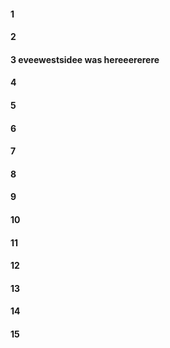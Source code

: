 #### 1
#### 2
#### 3 eveewestsidee was hereeererere
#### 4
#### 5
#### 6
#### 7
#### 8
#### 9
#### 10
#### 11
#### 12
#### 13
#### 14
#### 15
